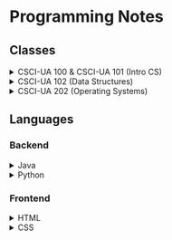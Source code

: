 # Programming Notes

## Classes

<details>
	<summary>CSCI-UA 100 & CSCI-UA 101 (Intro CS)</summary>

- [ASCII](./topics/ascii.md)
- [Copy vs. Reference](./topics/copy-vs-ref.md)
- [OOP](./topics/oop.md)

</details>

<details>
	<summary>CSCI-UA 102 (Data Structures)</summary>

- [Intro](./topics/cs102-intro.md)
- [Generics](./topics/cs102-generics.md)
- [Big O Notation](./topics/cs102-big-o.md)
- [Linked Lists](./topics/cs102-linked-list.md)
- [Stacks](./topics/cs102-stack.md)
- [Queues](./topics/cs102-queue.md)
- [Intro to Trees](./topics/cs102-tree.md)
- [BST](./topics/cs102-bst.md)
- Heap
- Sorts
- AVL Tree
- Hash Map

</details>

<details>
	<summary>CSCI-UA 202 (Operating Systems)</summary>

- [Intro](./topics/cs202-intro.md)

</details>


<!-- remove -->
<!-- - [Binary Search](./Topics/binary_search.md)
- [Knapsack](./Topics/knapsack.md) -->


<!-- may change architecture in the future -->
## Languages

### Backend

<details>
	<summary>Java</summary>

- [Basics](./topics/java-basics.md)
- [Reference Code](./topics/java-code.md)

</details>
<details>
	<summary>Python</summary>

- [Basics](./topics/python-basics.md)
- [Reference Code](./topics/python-code.md)

</details>

### Frontend

<details>
	<summary>HTML</summary>

- [Tags and Elements](./topics/html-tags.md)
- Attributes
- [Semantic Tags](./topics/html-semantics.md)

</details>
<details>
	<summary>CSS</summary>

- WIP

</details>	